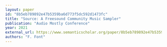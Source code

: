 ```yaml
---
layout: paper
id: "8b5eb789892e47b5359ba6d773f5dc592d1473fc"
title: "Source: A Freesound Community Music Sampler"
publication: "Audio Mostly Conference"
year: 2021
external_url: https://www.semanticscholar.org/paper/8b5eb789892e47b5359ba6d773f5dc592d1473fc
authors: "F. Font"
---
```

